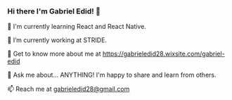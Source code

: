 ### Hi there I'm Gabriel Edid! 👋

🌱 I'm currently learning React and React Native.

🔭 I’m currently working at STRIDE.

🤔 Get to know more about me at https://gabrieledid28.wixsite.com/gabriel-edid

💬 Ask me about... ANYTHING! I'm happy to share and learn from others.

📫 Reach me at gabrieledid28@gmail.com



<!--
**GabrielEdid/GabrielEdid** is a ✨ _special_ ✨ repository because its `README.md` (this file) appears on your GitHub profile.

Here are some ideas to get you started:

- 🔭 I’m currently working on ...
- 🌱 I’m currently learning ...
- 👯 I’m looking to collaborate on ...
- 🤔 I’m looking for help with ...
- 💬 Ask me about ...
- 📫 How to reach me: ...
- 😄 Pronouns: ...
- ⚡ Fun fact: ...
-->
